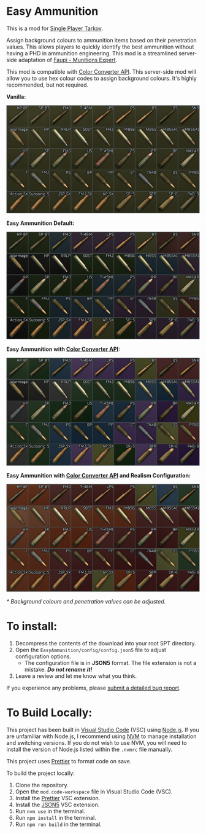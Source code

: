 # Easy Ammunition

This is a mod for [Single Player Tarkov](https://www.sp-tarkov.com/).

Assign background colours to ammunition items based on their penetration values. This allows players to quickly identify the best ammunition without having a PHD in ammunition engineering. This mod is a streamlined server-side adaptation of [Faupi - Munitions Expert](https://hub.sp-tarkov.com/files/file/554-faupi-munitions-expert/)​.

This mod is compatible with [Color Converter API](https://hub.sp-tarkov.com/files/file/1509-color-converter-api/). This server-side mod will allow you to use hex colour codes to assign background colours. It's highly recommended, but not required.

**Vanilla:**

![Before Mod](https://raw.githubusercontent.com/refringe/EasyAmmunition/master/images/Vanilla.png)

**Easy Ammunition Default:**

![After Mod](https://raw.githubusercontent.com/refringe/EasyAmmunition/master/images/Default.png)

**Easy Ammunition with [Color Converter API](https://hub.sp-tarkov.com/files/file/1509-color-converter-api/):**

![With Color Converter API](https://raw.githubusercontent.com/refringe/EasyAmmunition/master/images/ColorConverter.png)

**Easy Ammunition with [Color Converter API](https://hub.sp-tarkov.com/files/file/1509-color-converter-api/) and Realism Configuration:**

![With Color Converter API & Realism Config](https://raw.githubusercontent.com/refringe/EasyAmmunition/master/images/Realism.png)

_\* Background colours and penetration values can be adjusted._

# To install:

1. Decompress the contents of the download into your root SPT directory.
2. Open the `EasyAmmunition/config/config.json5` file to adjust configuration options.
    - The configuration file is in **JSON5** format. The file extension is not a mistake. **_Do not rename it!_**
3. Leave a review and let me know what you think.

If you experience any problems, please [submit a detailed bug report](https://github.com/refringe/EasyAmmunition/issues).

# To Build Locally:

This project has been built in [Visual Studio Code](https://code.visualstudio.com/) (VSC) using [Node.js](https://nodejs.org/). If you are unfamiliar with Node.js, I recommend using [NVM](https://github.com/nvm-sh/nvm) to manage installation and switching versions. If you do not wish to use NVM, you will need to install the version of Node.js listed within the `.nvmrc` file manually.

This project uses [Prettier](https://prettier.io/) to format code on save.

To build the project locally:

1. Clone the repository.
2. Open the `mod.code-workspace` file in Visual Studio Code (VSC).
3. Install the [Prettier](https://marketplace.visualstudio.com/items?itemName=esbenp.prettier-vscode) VSC extension.
4. Install the [JSON5](https://marketplace.visualstudio.com/items?itemName=mrmlnc.vscode-json5) VSC extension.
5. Run `nvm use` in the terminal.
6. Run `npm install` in the terminal.
7. Run `npm run build` in the terminal.
